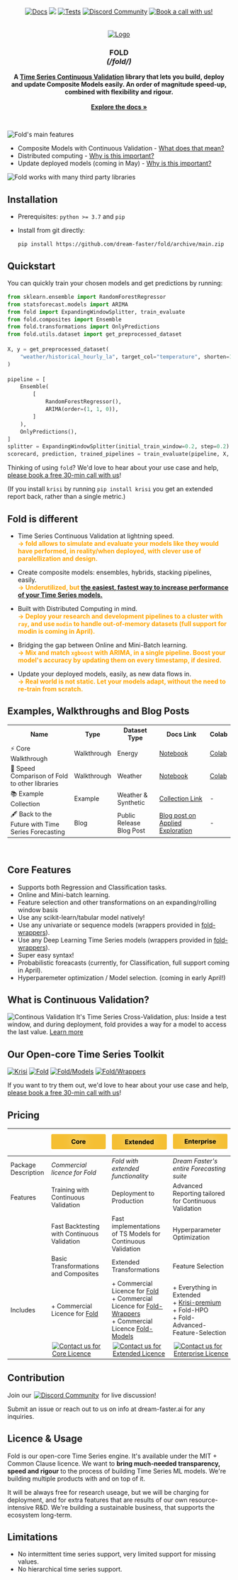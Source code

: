 <!-- # Fold -->

<p align="center" style="display:flex; width:100%; align-items:center; justify-content:center;">
  <a style="margin:2px" href="https://dream-faster.github.io/fold/"><img alt="Docs" src="https://img.shields.io/github/actions/workflow/status/dream-faster/fold/docs.yaml?logo=readthedocs"></a>
  <a style="margin:2px" href="https://codecov.io/gh/dream-faster/fold" ><img src="https://codecov.io/gh/dream-faster/fold/branch/main/graph/badge.svg?token=Z7I2XSF188"/></a>
  <a style="margin:2px" href="https://github.com/dream-faster/fold/actions/workflows/tests.yaml"><img alt="Tests" src="https://github.com/dream-faster/fold/actions/workflows/tests.yaml/badge.svg"/></a>
  <a style="margin:2px" href="https://discord.gg/EKJQgfuBpE"><img alt="Discord Community" src="https://img.shields.io/badge/Discord-%235865F2.svg?logo=discord&logoColor=white"></a>
  <a style="margin:2px" href="https://calendly.com/mark-szulyovszky/consultation"><img alt="Book a call with us!" src="https://shields.io/badge/-Speak%20with%20us-orange?logo=minutemailer&logoColor=white"></a>
</p>

<!-- PROJECT LOGO -->
<br />
<div align="center">
  <a href="https://dream-faster.github.io/fold/">
    <img src="https://raw.githubusercontent.com/dream-faster/fold/main/docs/images/logo.svg" alt="Logo" width="90" >
  </a>
<h3 align="center"><b>FOLD</b><br> <i>(/fold/)</i></h3>
  <p align="center">
    <b>A <a href="https://dream-faster.github.io/fold/concepts/continuous-validation/">Time Series Continuous Validation</a> library that lets you build, deploy and update Composite Models easily. An order of magnitude speed-up, combined with flexibility and rigour.</b><br>
    <br/>
    <a href="https://dream-faster.github.io/fold/"><strong>Explore the docs »</strong></a>
  </p>
</div>
<br />

<!-- INTRO -->

![Fold's main features](https://raw.githubusercontent.com/dream-faster/fold/main/docs/images/overview_diagrams/main_features.svg)

- Composite Models with Continuous Validation - [What does that mean?](https://dream-faster.github.io/fold/concepts/continuous-validation/)
- Distributed computing - [Why is this important?](#Fold-is-different)
- Update deployed models (coming in May) - [Why is this important?](#Fold-is-different)

![Fold works with many third party libraries](https://raw.githubusercontent.com/dream-faster/fold/main/docs/images/overview_diagrams/third_party.svg)

<!-- GETTING STARTED -->

## Installation

- Prerequisites: `python >= 3.7` and `pip`

- Install from git directly:
  ```
  pip install https://github.com/dream-faster/fold/archive/main.zip
  ```

## Quickstart

You can quickly train your chosen models and get predictions by running:

```py
from sklearn.ensemble import RandomForestRegressor
from statsforecast.models import ARIMA
from fold import ExpandingWindowSplitter, train_evaluate
from fold.composites import Ensemble
from fold.transformations import OnlyPredictions
from fold.utils.dataset import get_preprocessed_dataset

X, y = get_preprocessed_dataset(
    "weather/historical_hourly_la", target_col="temperature", shorten=1000
)

pipeline = [
    Ensemble(
        [
            RandomForestRegressor(),
            ARIMA(order=(1, 1, 0)),
        ]
    ),
    OnlyPredictions(),
]
splitter = ExpandingWindowSplitter(initial_train_window=0.2, step=0.2)
scorecard, prediction, trained_pipelines = train_evaluate(pipeline, X, y, splitter)
```

Thinking of using `fold`? We'd love to hear about your use case and help, [please book a free 30-min call with us](https://calendly.com/mark-szulyovszky/consultation)!

(If you install `krisi` by running `pip install krisi` you get an extended report back, rather than a single metric.)

## Fold is different

- Time Series Continuous Validation at lightning speed.<br/>
  <span style="color:orange;">**→ fold allows to simulate and evaluate your models like they would have performed, in reality/when deployed, with clever use of paralellization and design.**</span>

- Create composite models: ensembles, hybrids, stacking pipelines, easily.<br/>
  <span style="color:orange;">**→ Underutilized, but [the easiest, fastest way to increase performance of your Time Series models.](https://linkinghub.elsevier.com/retrieve/pii/S0169207022001480)**
  </span>

- Built with Distributed Computing in mind.<br/>
  <span style="color:orange;">**→ Deploy your research and development pipelines to a cluster with `ray`, and use `modin` to handle out-of-memory datasets (full support for modin is coming in April).**</span>

- Bridging the gap between Online and Mini-Batch learning.<br/>
  <span style="color:orange;">**→ Mix and match `xgboost` with ARIMA, in a single pipeline. Boost your model's accuracy by updating them on every timestamp, if desired.**</span>

- Update your deployed models, easily, as new data flows in.<br/>
  <span style="color:orange;">**→ Real world is not static. Let your models adapt, without the need to re-train from scratch.**</span>

<!-- GETTING STARTED -->

## Examples, Walkthroughs and Blog Posts

<table style="width:100%">
  <tr>
    <th>Name</th>
    <th>Type</th>
    <th>Dataset Type</th>
    <th>Docs Link</th>
    <th>Colab</th>
  </tr>
  <tr>
    <td> 
     ⚡️ Core Walkthrough
    </td>
    <td>Walkthrough</td>
    <td>Energy</td>
    <td>  
      <a href='https://dream-faster.github.io/fold/walkthroughs/core_walkthrough/' target="_blank">Notebook</a>
    </td>
    <td>
     <a href='https://colab.research.google.com/drive/1CVhxOmbHO9PvsdHfGvR91ilJUqEnUuy8?usp=sharing' target="_blank">Colab</a>
    </td>
  </tr>
  <tr>
    <td> 
    🚄 Speed Comparison of Fold to other libraries
    </td>
    <td>Walkthrough</td>
    <td>Weather</td>
    <td> 
        <a href='https://dream-faster.github.io/fold/walkthroughs/benchmarking_sktime_fold/' target="_blank">
        Notebook
        </a>
    </td>
    <td>
        <a href='https://colab.research.google.com/drive/1iLXpty-j1kpDCzLM4fCsP3fLoS_DFN1C?usp=sharing' target="_blank"> 
        Colab
        </a>
    </td>
  </tr>
  <tr>
    <td> 
    📚 Example Collection
    </td>
    <td>Example</td>
    <td>Weather & Synthetic</td>
    <td> 
        <a href='https://dream-faster.github.io/fold/generated/gallery/' target="_blank">
        Collection Link
        </a>
    </td>
    <td> - </td>
  </tr>
  <tr>
    <td> 
    🖋️ Back to the Future with Time Series Forecasting
    </td>
    <td>Blog</td>
    <td>Public Release Blog Post </td>
    <td> 
        <a href='https://www.appliedexploration.com/p/back-to-the-future-with-time-series' target="_blank">
        Blog post on Applied Exploration 
        </a>
    </td>
    <td> - </td>

  </tr>
</table>

<br/>

## Core Features

- Supports both Regression and Classification tasks.
- Online and Mini-batch learning.
- Feature selection and other transformations on an expanding/rolling window basis
- Use any scikit-learn/tabular model natively!
- Use any univariate or sequence models (wrappers provided in [fold-wrappers](https://github.com/dream-faster/fold-wrappers)).
- Use any Deep Learning Time Series models (wrappers provided in [fold-wrappers](https://github.com/dream-faster/fold-wrappers)).
- Super easy syntax!
- Probabilistic foreacasts (currently, for Classification, full support coming in April).
- Hyperparemeter optimization / Model selection. (coming in early April!)

## What is Continuous Validation?

![Continous Validation](https://raw.githubusercontent.com/dream-faster/fold/main/docs/images/technical_diagrams/continous_validation.svg)
It's Time Series Cross-Validation, plus:
Inside a test window, and during deployment, fold provides a way for a model to access the last value.
[Learn more](https://dream-faster.github.io/fold/concepts/continuous-validation/)

## Our Open-core Time Series Toolkit

[![Krisi](https://raw.githubusercontent.com/dream-faster/fold/main/docs/images/overview_diagrams/dream_faster_suite_krisi.svg)](https://github.com/dream-faster/krisi)
[![Fold](https://raw.githubusercontent.com/dream-faster/fold/main/docs/images/overview_diagrams/dream_faster_suite_fold.svg)](https://github.com/dream-faster/fold)
[![Fold/Models](https://raw.githubusercontent.com/dream-faster/fold/main/docs/images/overview_diagrams/dream_faster_suite_fold_models.svg)](https://github.com/dream-faster/fold-models)
[![Fold/Wrappers](https://raw.githubusercontent.com/dream-faster/fold/main/docs/images/overview_diagrams/dream_faster_suite_fold_wrappers.svg)](https://github.com/dream-faster/fold-wrappers)

If you want to try them out, we'd love to hear about your use case and help, [please book a free 30-min call with us](https://calendly.com/mark-szulyovszky/consultation)!

## Pricing

<table class="tg">
<thead>
<tr>
  <th></th>
  <th><img alt='Core' src='docs/images/product_diagrams/pricing-core.svg'></th>
  <th><img alt='Extended' src='docs/images/product_diagrams/pricing-extended.svg'></th>
  <th><img alt='Enterprise' src='docs/images/product_diagrams/pricing-enterprise.svg'></th>
</thead>
<tbody>
  <tr>
    <td> Package Description</td>
    <td class="tg-0pky"><span style="font-style:italic">Commercial licence for Fold</span></td>
    <td class="tg-phtq"><span style="font-style:italic">Fold with extended functionality</span></td>
    <td class="tg-85ys"><span style="font-style:italic">Dream Faster's entire Forecasting suite</span></td>
  </tr>
  <tr>
    <td> Features</td>
    <td class="tg-0pky">Training with Continuous Validation</td>
    <td class="tg-phtq">Deployment to Production</td>
    <td class="tg-85ys">Advanced Reporting tailored for Continuous Validation</td>
  </tr>
  <tr>
    <td> </td>
    <td class="tg-0pky">Fast Backtesting with Continuous Validation</td>
    <td class="tg-phtq">Fast implementations of TS Models for Continuous Validation</td>
    <td class="tg-85ys">Hyperparameter Optimization</td>
  </tr>
  <tr>
    <td> </td>
    <td class="tg-0pky">Basic Transformations and Composites</td>
    <td class="tg-phtq">Extended Transformations</td>
    <td class="tg-85ys">Feature Selection</td>
  </tr>
  <tr>
    <td>Includes </td>
    <td class="tg-0pky">+ Commercial Licence for <a href="https://github.com/dream-faster/fold" target="_blank" rel="noopener noreferrer">Fold</a></td>
    <td class="tg-phtq">+ Commercial Licence for <a href="https://github.com/dream-faster/fold" target="_blank" rel="noopener noreferrer">Fold</a><br>+ Commercial Licence for <a href="https://github.com/dream-faster/fold-wrappers" target="_blank" rel="noopener noreferrer">Fold-Wrappers</a><br>+ Commercial Licence <a href="https://github.com/dream-faster/fold-models" target="_blank" rel="noopener noreferrer">Fold-Models</a></td>
    <td class="tg-85ys">+ Everything in Extended<br>+ <a href="https://github.com/dream-faster/krisi" target="_blank" rel="noopener noreferrer">Krisi-premium</a><br>+ Fold-HPO<br>+ Fold-Advanced-Feature-Selection</td>
  </tr>
  <tr>
    <td></td>
    <td> <a style="margin:2px" href="mailto:nowcasting@dreamfaster.ai?subject=Fold Core Licencing"><img alt="Contact us for Core Licence" src="https://shields.io/badge/-Contact%20us-yellow?logo=minutemailer&logoColor=white"></a> </td>
    <td> <a style="margin:2px" href="mailto:nowcasting@dreamfaster.ai?subject=Extended Licence"><img alt="Contact us for Extended Licence" src="https://shields.io/badge/-Contact%20us-orange?logo=minutemailer&logoColor=white"></a> </td>
    <td> <a style="margin:2px" href="mailto:nowcasting@dreamfaster.ai?subject=Enterprise Licence"><img alt="Contact us for Enterprise Licence" src="https://shields.io/badge/-Contact%20us-blue?logo=minutemailer&logoColor=white"></a> </td>
  </tr>
</tbody>
</table>

## Contribution

Join our   <a style="margin:2px" href="https://discord.gg/EKJQgfuBpE"><img alt="Discord Community" src="https://img.shields.io/badge/Discord-%235865F2.svg?logo=discord&logoColor=white"></a> for live discussion! 

Submit an issue or reach out to us on info at dream-faster.ai for any inquiries.

## Licence & Usage

Fold is our open-core Time Series engine. It's available under the MIT + Common Clause licence.
We want to **bring much-needed transparency, speed and rigour** to the process of building Time Series ML models. We're building multiple products with and on top of it.

It will be always free for research useage, but we will be charging for deployment, and for extra features that are results of our own resource-intensive R&D. We're building a sustainable business, that supports the ecosystem long-term.

## Limitations

- No intermittent time series support, very limited support for missing values.
- No hierarchical time series support.
